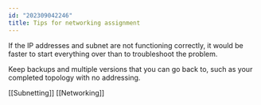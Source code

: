 ```yaml
---
id: "202309042246"
title: Tips for networking assignment
---
```


If the IP addresses and subnet are not functioning correctly, it would be faster to start everything over than to troubleshoot the problem.

Keep backups and multiple versions that you can go back to, such as your completed topology with no addressing.

[[Subnetting]] [[Networking]]
